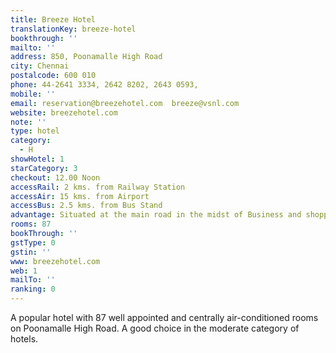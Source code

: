 ```yaml
---
title: Breeze Hotel
translationKey: breeze-hotel
bookthrough: ''
mailto: ''
address: 850, Poonamalle High Road
city: Chennai
postalcode: 600 010
phone: 44-2641 3334, 2642 8202, 2643 0593,
mobile: ''
email: reservation@breezehotel.com  breeze@vsnl.com
website: breezehotel.com
note: ''
type: hotel
category:
  - H
showHotel: 1
starCategory: 3
checkout: 12.00 Noon
accessRail: 2 kms. from Railway Station
accessAir: 15 kms. from Airport
accessBus: 2.5 kms. from Bus Stand
advantage: Situated at the main road in the midst of Business and shopping houses
rooms: 87
bookThrough: ''
gstType: 0
gstin: ''
www: breezehotel.com
web: 1
mailTo: ''
ranking: 0
---
```







A popular hotel with 87 well appointed and centrally air-conditioned rooms on Poonamalle High Road. A good choice in the moderate category of hotels.